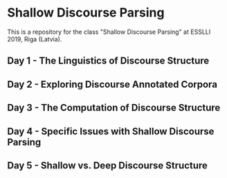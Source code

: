 # Shallow Discourse Parsing
This is a repository for the class "Shallow Discourse Parsing" at ESSLLI 2019, Riga (Latvia). 

## Day 1 - The Linguistics of Discourse Structure

## Day 2 - Exploring Discourse Annotated Corpora

## Day 3 - The Computation of Discourse Structure

## Day 4 - Specific Issues with Shallow Discourse Parsing

## Day 5 - Shallow vs. Deep Discourse Structure
